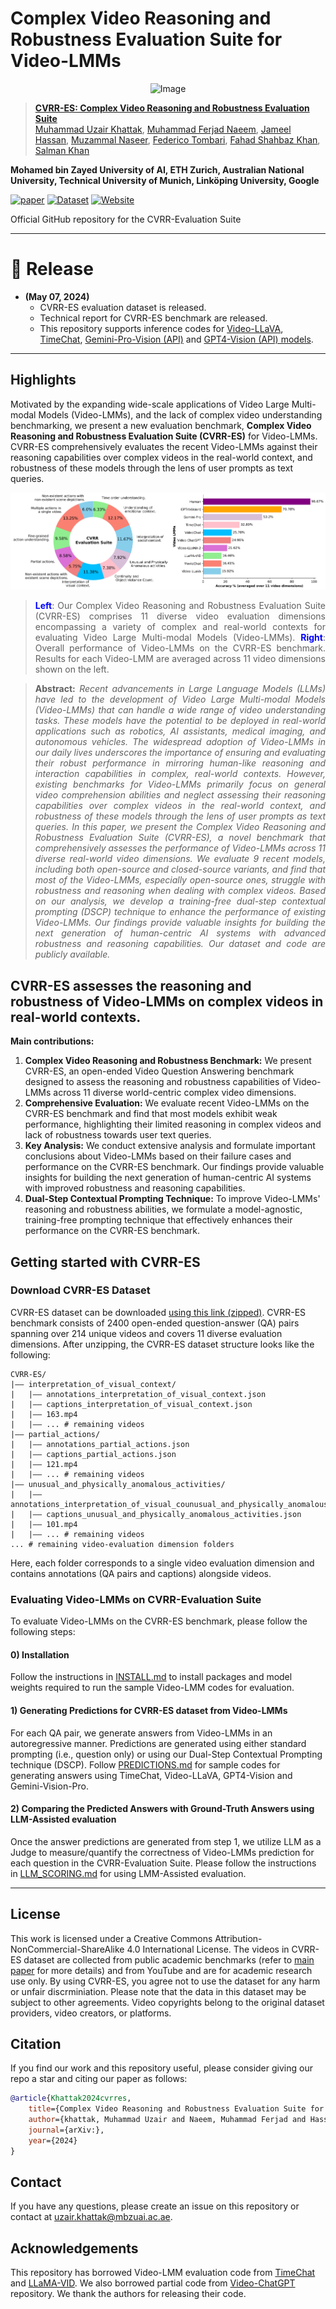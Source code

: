 # Complex Video Reasoning and Robustness Evaluation Suite for Video-LMMs

<p align="center">
    <img src="https://i.imgur.com/waxVImv.png" alt="Image">
</p>

> [**CVRR-ES: Complex Video Reasoning and Robustness Evaluation Suite**]() <br>
> [Muhammad Uzair Khattak](https://muzairkhattak.github.io/), [Muhammad Ferjad Naeem](https://ferjad.github.io/), [Jameel Hassan](https://jameelhassan.github.io/), [Muzammal Naseer](https://muzammal-naseer.com/), [Federico Tombari](https://federicotombari.github.io/), [Fahad Shahbaz Khan](https://sites.google.com/view/fahadkhans/home), [Salman Khan](https://salman-h-khan.github.io/)

**Mohamed bin Zayed University of AI, ETH Zurich,  Australian National University, Technical University of Munich, Linköping University, Google**

[![paper](https://img.shields.io/badge/arXiv-Paper-<COLOR>.svg)]()
[![Dataset](https://img.shields.io/badge/Dataset-Access-<COLOR>)](https://mbzuaiac-my.sharepoint.com/:f:/g/personal/uzair_khattak_mbzuai_ac_ae/EktDA83_8UxJrc23DQfrfv8Bvw41YxWVBgD3Fapxs69rRg?e=hU7X5a)
[![Website](https://img.shields.io/badge/Project-Website-87CEEB)]()

[//]: # ([![video]&#40;https://img.shields.io/badge/video-teaser-orange&#41;]&#40;&#41;)

[//]: # ([![slides]&#40;https://img.shields.io/badge/Presentation-Slides-B762C1&#41;]&#40;https://drive.google.com/file/d/1H7u4QJwLYijbLAL0eAVJco64f59OokQQ/view?usp=sharing&#41;)


Official GitHub repository for the CVRR-Evaluation Suite 

---


# :rocket: Release
* **(May 07, 2024)**
  * CVRR-ES evaluation dataset is released.
  * Technical report for CVRR-ES benchmark are released.
  * This repository supports inference codes for [Video-LLaVA](Video-LMMs-Inference/Video-LLaVA), [TimeChat](Video-LMMs-Inference/TimeChat), [Gemini-Pro-Vision (API)](Video-LMMs-Inference/Gemini-Pro-Vision) and [GPT4-Vision (API) models](Video-LMMs-Inference/GPT4(V)).
  
---

## Highlights
Motivated by the expanding wide-scale applications of Video Large Multi-modal Models (Video-LMMs), and the lack of complex video understanding benchmarking, we present a new evaluation benchmark, **Complex Video Reasoning and Robustness Evaluation Suite (CVRR-ES)** for Video-LMMs. CVRR-ES comprehensively evaluates the recent Video-LMMs against their reasoning capabilities over complex videos in the real-world context, and robustness of these models through the lens of user prompts as text queries.


![main figure](assets/intro_github.png)
> <p align="justify"> <b> <span style="color: blue;">Left</span></b>:
> Our Complex Video Reasoning and Robustness Evaluation Suite (CVRR-ES) comprises 11 diverse video evaluation dimensions
> encompassing a variety of complex and real-world contexts
> for evaluating Video Large Multi-modal Models (Video-LMMs).
> <b><span style="color: blue;">Right</span></b>:
> Overall performance of Video-LMMs on the CVRR-ES benchmark. 
> Results for each Video-LMM are averaged across 11 video dimensions shown on the left.




> **<p align="justify"> Abstract:** *Recent advancements in Large Language Models (LLMs) 
> have led to the development of Video Large Multi-modal Models (Video-LMMs) that can
> handle a wide range of video understanding tasks. These models have the potential
> to be deployed in real-world applications such as robotics, AI assistants, medical 
> imaging, and autonomous vehicles. 
The widespread adoption of Video-LMMs in our daily lives underscores the importance
> of ensuring and evaluating their robust performance in mirroring human-like reasoning
> and interaction capabilities in complex, real-world contexts. However, existing
> benchmarks for Video-LMMs primarily focus on general video comprehension 
> abilities and neglect assessing their reasoning capabilities over complex 
> videos in the real-world context, and robustness of these models through the
> lens of user prompts as text queries. In this paper, we present the Complex Video
> Reasoning and Robustness Evaluation Suite (CVRR-ES), a novel benchmark that comprehensively
> assesses the performance of Video-LMMs across 11 diverse real-world video dimensions.
> We evaluate 9 recent models, including both open-source and closed-source variants,
> and find that most of the Video-LMMs, especially open-source ones, struggle with 
> robustness and reasoning when dealing with complex videos. Based on our analysis, 
> we develop a training-free dual-step contextual prompting (DSCP) technique to 
> enhance the performance of existing Video-LMMs. Our findings provide valuable 
> insights for building the next generation of human-centric AI systems with advanced
> robustness and reasoning capabilities. Our dataset and code are publicly available.* </p>

## CVRR-ES assesses the reasoning and robustness of Video-LMMs on complex videos in real-world contexts.

**Main contributions:**
1) **Complex Video Reasoning and Robustness Benchmark:** We present CVRR-ES, an open-ended Video Question Answering benchmark designed to assess the reasoning and robustness capabilities of Video-LMMs across 11 diverse world-centric complex video dimensions.
2) **Comprehensive Evaluation:**  We evaluate recent Video-LMMs on the CVRR-ES benchmark and find that most models exhibit weak performance, highlighting their limited reasoning in complex videos and lack of robustness towards user text queries.
3) **Key Analysis:** We conduct extensive analysis and formulate important conclusions about Video-LMMs based on their failure cases and performance on the CVRR-ES benchmark. Our findings provide valuable insights for building the next generation of human-centric AI systems with improved robustness and reasoning capabilities.
4) **Dual-Step Contextual Prompting Technique:**  To improve Video-LMMs' reasoning and robustness abilities, we formulate a model-agnostic, training-free prompting technique that effectively enhances their performance on the CVRR-ES benchmark.

## Getting started with CVRR-ES

### Download CVRR-ES Dataset

CVRR-ES dataset can be downloaded [using this link (zipped)](https://mbzuaiac-my.sharepoint.com/:f:/g/personal/uzair_khattak_mbzuai_ac_ae/EktDA83_8UxJrc23DQfrfv8Bvw41YxWVBgD3Fapxs69rRg?e=8Nm0Rf). CVRR-ES benchmark consists of 2400 open-ended question-answer (QA) pairs spanning over 214 unique videos and covers 11 diverse evaluation dimensions.
After unzipping, the CVRR-ES dataset structure looks like the following:

```
CVRR-ES/
|–– interpretation_of_visual_context/
|   |–– annotations_interpretation_of_visual_context.json
|   |–– captions_interpretation_of_visual_context.json
|   |–– 163.mp4
|   |–– ... # remaining videos
|–– partial_actions/
|   |–– annotations_partial_actions.json
|   |–– captions_partial_actions.json
|   |–– 121.mp4
|   |–– ... # remaining videos
|–– unusual_and_physically_anomalous_activities/
|   |–– annotations_interpretation_of_visual_counusual_and_physically_anomalous_activities.json
|   |–– captions_unusual_and_physically_anomalous_activities.json
|   |–– 101.mp4
|   |–– ... # remaining videos
... # remaining video-evaluation dimension folders
```

Here, each folder corresponds to a single video evaluation dimension and contains annotations (QA pairs and captions) alongside videos. 


### Evaluating Video-LMMs on CVRR-Evaluation Suite
To evaluate Video-LMMs on the CVRR-ES benchmark, please follow the following steps:

#### 0) Installation
Follow the instructions in [INSTALL.md](assets/INSTALL.md) to install packages and model weights required to run the sample Video-LMM codes for evaluation. 

#### 1) Generating Predictions for CVRR-ES dataset from Video-LMMs

For each QA pair, we generate answers from Video-LMMs in an autoregressive manner. Predictions are generated using either standard prompting (i.e., question only) or using our Dual-Step Contextual Prompting technique (DSCP). Follow [PREDICTIONS.md](assets/PREDICTIONS.md) for sample codes for generating answers using TimeChat, Video-LLaVA, GPT4-Vision and Gemini-Vision-Pro. 

#### 2) Comparing the Predicted Answers with Ground-Truth Answers using LLM-Assisted evaluation
Once the answer predictions are generated from step 1, we utilize LLM as a Judge to measure/quantify the correctness of Video-LMMs prediction for each question in the CVRR-Evaluation Suite. Please follow the instructions in [LLM_SCORING.md](assets/LLM_SCORING.md) for using LMM-Assisted evaluation. 


<hr />

## License
This work is licensed under a Creative Commons Attribution-NonCommercial-ShareAlike 4.0 International License. The videos in CVRR-ES dataset are collected from public academic benchmarks (refer to [main paper]() for more details) and from YouTube and are for academic research use only. 
By using CVRR-ES, you agree not to use the dataset for any harm or unfair discrminiation. Please note that the data in this dataset may be subject to other agreements. Video copyrights belong to the original dataset providers, video creators, or platforms.


## Citation
If you find our work and this repository useful, please consider giving our repo a star and citing our paper as follows:
```bibtex
@article{Khattak2024cvrres,
    title={Complex Video Reasoning and Robustness Evaluation Suite for Video-LMMs},
    author={khattak, Muhammad Uzair and Naeem, Muhammad Ferjad and Hassan, Jameel and Muzzamal, Naseer and Tombari, Federcio and Khan, Fahad Shahbaz and Khan, Salman},
    journal={arXiv:},
    year={2024}
}
```

## Contact
If you have any questions, please create an issue on this repository or contact at uzair.khattak@mbzuai.ac.ae.


## Acknowledgements

This repository has borrowed Video-LMM evaluation code from [TimeChat](https://github.com/RenShuhuai-Andy/TimeChat) and [LLaMA-VID](https://github.com/dvlab-research/LLaMA-VID). We also borrowed partial code from [Video-ChatGPT](https://github.com/mbzuai-oryx/Video-ChatGPT) repository. We thank the authors for releasing their code.

